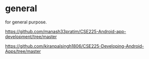 # general
for general purpose.


https://github.com/manash33pratim/CSE225-Android-app-development/tree/master

https://github.com/kiranpalsingh1806/CSE225-Developing-Android-Apps/tree/master
